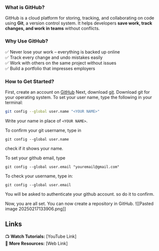 ### **What is GitHub?**  
GitHub is a cloud platform for storing, tracking, and collaborating on code using **Git**, a version control system. It helps developers **save work, track changes, and work in teams** without conflicts.  

### **Why Use GitHub?**  
✅ Never lose your work – everything is backed up online  
✅ Track every change and undo mistakes easily  
✅ Work with others on the same project without issues  
✅ Build a portfolio that impresses employers  

### **How to Get Started?**  
First, create an account on [GitHub](https://github.com/)
Next, download [git](https://git-scm.com/download). Download git for your operating system.
To set your user name,  type the following in your terminal:
```sh
git config --global user.name "<YOUR NAME>"
```
Write your name in place of `<YOUR NAME>`.

To confirm your git username, type in 
```shell
git config --global user.name
```
check if it shows your name.

To set your github email, type

```shell
git config --global user.email "youremail@gmail.com"
```

To check your username, type in:
```shell
git config --global user.email
```
You will be asked to authenticate your github account. so do it to confirm.

Now, you are all set. You can now create a repository in GitHub.
![[Pasted image 20250217133906.png]]
## Links
📺 **Watch Tutorials:** [YouTube Link]  
🔗 **More Resources:** [Web Link]